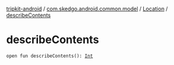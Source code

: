 [tripkit-android](../../index.md) / [com.skedgo.android.common.model](../index.md) / [Location](index.md) / [describeContents](./describe-contents.md)

# describeContents

`open fun describeContents(): `[`Int`](https://kotlinlang.org/api/latest/jvm/stdlib/kotlin/-int/index.html)